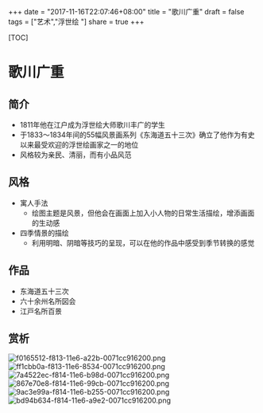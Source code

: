 +++
date = "2017-11-16T22:07:46+08:00"
title = "歌川广重"
draft = false
tags = ["艺术","浮世绘 "]
share = true
+++


[TOC]

# 歌川广重
## 简介
- 1811年他在江户成为浮世绘大师歌川丰广的学生
- 于1833～1834年间的55幅风景画系列《东海道五十三次》确立了他作为有史以来最受欢迎的浮世绘画家之一的地位
- 风格较为亲民、清丽，而有小品风范

## 风格
- 寓人手法
    + 绘图主题是风景，但他会在画面上加入小人物的日常生活描绘，增添画面的生动感
- 四季情景的描绘
    + 利用明暗、阴暗等技巧的呈现，可以在他的作品中感受到季节转换的感觉

## 作品
- 东海道五十三次
- 六十余州名所図会
- 江戸名所百景

## 赏析
![f0165512-f813-11e6-a22b-0071cc916200.png](http://7xsy59.com1.z0.glb.clouddn.com/f0165512-f813-11e6-a22b-0071cc916200.png)
![ff1cbb0a-f813-11e6-8534-0071cc916200.png](http://7xsy59.com1.z0.glb.clouddn.com/ff1cbb0a-f813-11e6-8534-0071cc916200.png)
![7a4522ec-f814-11e6-b98d-0071cc916200.png](http://7xsy59.com1.z0.glb.clouddn.com/7a4522ec-f814-11e6-b98d-0071cc916200.png)
![867e70e8-f814-11e6-99cb-0071cc916200.png](http://7xsy59.com1.z0.glb.clouddn.com/867e70e8-f814-11e6-99cb-0071cc916200.png)
![9ac3e99a-f814-11e6-b255-0071cc916200.png](http://7xsy59.com1.z0.glb.clouddn.com/9ac3e99a-f814-11e6-b255-0071cc916200.png)
![bd94b634-f814-11e6-a9e2-0071cc916200.png](http://7xsy59.com1.z0.glb.clouddn.com/bd94b634-f814-11e6-a9e2-0071cc916200.png)
